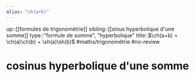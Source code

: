 ```yaml
---
alias: "ch(a+b)"
---
```

up::[[formules de trigonométrie]]
sibling::[[sinus hyperbolique d'une somme]]
type::"formule de somme", "hyperbolique"
title::$\ch(a+b) = \ch(a)\ch(b) + \sh(a)\sh(b)$
#maths/trigonométrie #no-review 
# cosinus hyperbolique d'une somme
